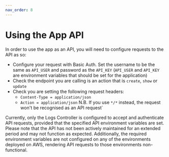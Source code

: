 ```yaml
---
nav_order: 8
---
```


# Using the App API

In order to use the app as an API, you will need to configure requests to the API as so:

- Configure your request with Basic Auth. Set the username to be the same as `API_USER` and password as the `API_KEY` (`API_USER` and `API_KEY` are environment variables that should be set for the application)
- Check the endpoint you are calling is an action that is `create`, `show` or `update`
- Check you are setting the following request headers:
  - `Content-Type = application/json`
  - `Action = application/json` N.B. If you use `*/*` instead, the request won't be recognised as an API request`

Currently, only the Logs Controller is configured to accept and authenticate API requests, provided that the specified API environment variables are set. Please note that the API has not been actively maintained for an extended period and may not function as expected. Additionally, the required environment variables are not configured on any of the environments deployed on AWS, rendering API requests to those environments non-functional.
